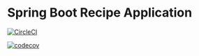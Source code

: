 # Spring Boot Recipe Application

[![CircleCI](https://circleci.com/gh/Ilmryn/spring5-mysql-recipe-app/tree/master.svg?style=svg)](https://circleci.com/gh/Ilmryn/spring5-mysql-recipe-app/tree/master)


[![codecov](https://codecov.io/gh/Ilmryn/spring5-mysql-recipe-app/branch/master/graph/badge.svg)](https://codecov.io/gh/Ilmryn/spring5-mysql-recipe-app)


